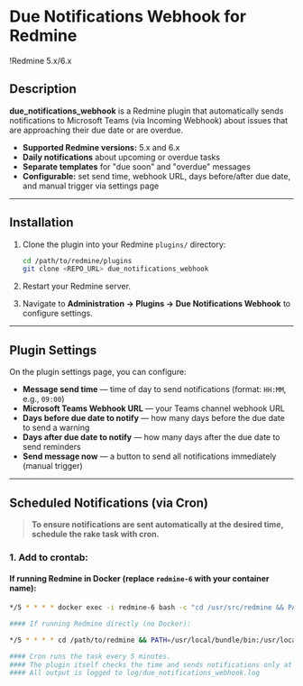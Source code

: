 # Due Notifications Webhook for Redmine

!Redmine 5.x/6.x

## Description

**due_notifications_webhook** is a Redmine plugin that automatically sends notifications to Microsoft Teams (via Incoming Webhook) about issues that are approaching their due date or are overdue.

- **Supported Redmine versions:** 5.x and 6.x
- **Daily notifications** about upcoming or overdue tasks
- **Separate templates** for "due soon" and "overdue" messages
- **Configurable:** set send time, webhook URL, days before/after due date, and manual trigger via settings page

---

## Installation

1. Clone the plugin into your Redmine `plugins/` directory:
    ```sh
    cd /path/to/redmine/plugins
    git clone <REPO_URL> due_notifications_webhook
    ```

2. Restart your Redmine server.

3. Navigate to **Administration → Plugins → Due Notifications Webhook** to configure settings.

---

## Plugin Settings

On the plugin settings page, you can configure:

- **Message send time** — time of day to send notifications (format: `HH:MM`, e.g., `09:00`)
- **Microsoft Teams Webhook URL** — your Teams channel webhook URL
- **Days before due date to notify** — how many days before the due date to send a warning
- **Days after due date to notify** — how many days after the due date to send reminders
- **Send message now** — a button to send all notifications immediately (manual trigger)

---

## Scheduled Notifications (via Cron)

> **To ensure notifications are sent automatically at the desired time, schedule the rake task with cron.**

### **1. Add to crontab:**

#### If running Redmine in Docker (replace `redmine-6` with your container name):

```sh
*/5 * * * * docker exec -i redmine-6 bash -c "cd /usr/src/redmine && PATH=/usr/local/bundle/bin:/usr/local/bin:/usr/bin:/bin && bundle exec rake due_notifications_webhook:send_notifications >> /usr/src/redmine/log/due_notifications_webhook.log 2>&1"

#### If running Redmine directly (no Docker):

*/5 * * * * cd /path/to/redmine && PATH=/usr/local/bundle/bin:/usr/local/bin:/usr/bin:/bin && bundle exec rake due_notifications_webhook:send_notifications >> log/due_notifications_webhook.log 2>&1

#### Cron runs the task every 5 minutes.
#### The plugin itself checks the time and sends notifications only at the time specified in the settings (e.g., 09:00).
#### All output is logged to log/due_notifications_webhook.log